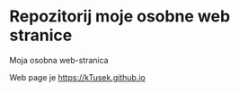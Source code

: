 # Repozitorij moje osobne web stranice

Moja osobna web-stranica

Web page je https://kTusek.github.io

